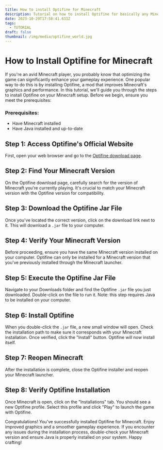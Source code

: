 ```yaml
---
title: How to install Optifine for Minecraft
description: Tutorial on how to install Optifine for basically any Minecraft version
date: 2023-10-29T17:58:41.631Z
tags:
  - TUTORIAL
draft: false
thumbnail: /img/media/optifine_world.jpg
---
```

# How to Install Optifine for Minecraft

If you're an avid Minecraft player, you probably know that optimizing the game can significantly enhance your gameplay experience. One popular way to do this is by installing Optifine, a mod that improves Minecraft's graphics and performance. In this tutorial, we'll guide you through the steps to install Optifine on your Minecraft setup. Before we begin, ensure you meet the prerequisites:

### Prerequisites:
* Have Minecraft installed
* Have Java installed and up-to-date

## Step 1: Access Optifine's Official Website
First, open your web browser and go to the [Optifine download page](https://optifine.net/downloads).

## Step 2: Find Your Minecraft Version
On the Optifine download page, carefully search for the version of Minecraft you're currently playing. It's crucial to match your Minecraft version with the Optifine version for compatibility.

## Step 3: Download the Optifine Jar File
Once you've located the correct version, click on the download link next to it. This will download a `.jar` file to your computer.

## Step 4: Verify Your Minecraft Version
Before proceeding, ensure you have the same Minecraft version installed on your computer. Optifine can only be installed for a Minecraft version that you've previously installed through the Minecraft launcher.

## Step 5: Execute the Optifine Jar File
Navigate to your Downloads folder and find the Optifine `.jar` file you just downloaded. Double-click on the file to run it. Note: this step requires Java to be installed on your computer.

## Step 6: Install Optifine
When you double-click the `.jar` file, a new small window will open. Check the installation path to make sure it corresponds with your Minecraft installation. Once verified, click the "Install" button. Optifine will now install itself.

## Step 7: Reopen Minecraft
After the installation is complete, close the Optifine installer and reopen your Minecraft launcher.

## Step 8: Verify Optifine Installation
Once Minecraft is open, click on the "Installations" tab. You should see a new Optifine profile. Select this profile and click "Play" to launch the game with Optifine.

Congratulations! You've successfully installed Optifine for Minecraft. Enjoy improved graphics and a smoother gameplay experience. If you encounter any issues during the installation process, double-check your Minecraft version and ensure Java is properly installed on your system. Happy crafting!